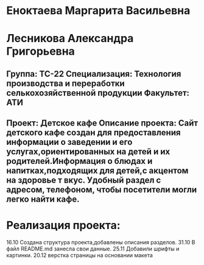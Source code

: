 # Еноктаева Маргарита Васильевна
# Лесникова Александра Григорьевна
 Группа: ТС-22
 Специализация: Технология производства и переработки селькохозяйственной продукции
 Факультет: АТИ
 ---
 Проект: Детское кафе
 Описание проекта: Сайт детского кафе создан для предоставления информации о заведении и его услугах,ориентированных на детей и их родителей.Информация о блюдах и напитках,подходящих для детей,с акцентом на здоровье т вкус. Удобный раздел с адресом, телефоном, чтобы посетители могли легко найти кафе.
 ---
 # Реализация проекта:
 16.10 Создана структура проекта,добавлены описания разделов.
 31.10 В файл README.md занесла свои данные.
 25.11 Добавили шрифты и картинки.
 20.12 верстка страницы на основании макета